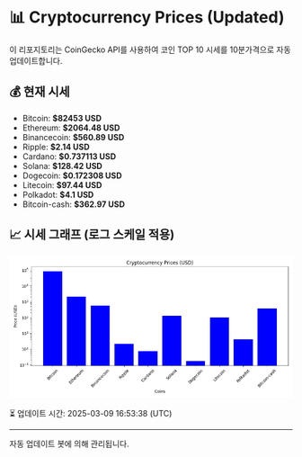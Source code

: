 
# 📊 Cryptocurrency Prices (Updated)

이 리포지토리는 CoinGecko API를 사용하여 코인 TOP 10 시세를 10분가격으로 자동 업데이트합니다.

## 💰 현재 시세
- Bitcoin: **$82453 USD**
- Ethereum: **$2064.48 USD**
- Binancecoin: **$560.89 USD**
- Ripple: **$2.14 USD**
- Cardano: **$0.737113 USD**
- Solana: **$128.42 USD**
- Dogecoin: **$0.172308 USD**
- Litecoin: **$97.44 USD**
- Polkadot: **$4.1 USD**
- Bitcoin-cash: **$362.97 USD**

## 📈 시세 그래프 (로그 스케일 적용)
![Crypto Prices](crypto_prices.png)

⏳ 업데이트 시간: 2025-03-09 16:53:38 (UTC)

---
자동 업데이트 봇에 의해 관리됩니다.
